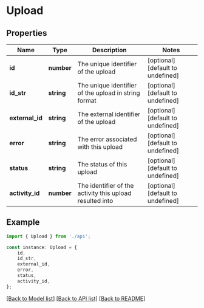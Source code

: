 # Upload


## Properties

Name | Type | Description | Notes
------------ | ------------- | ------------- | -------------
**id** | **number** | The unique identifier of the upload | [optional] [default to undefined]
**id_str** | **string** | The unique identifier of the upload in string format | [optional] [default to undefined]
**external_id** | **string** | The external identifier of the upload | [optional] [default to undefined]
**error** | **string** | The error associated with this upload | [optional] [default to undefined]
**status** | **string** | The status of this upload | [optional] [default to undefined]
**activity_id** | **number** | The identifier of the activity this upload resulted into | [optional] [default to undefined]

## Example

```typescript
import { Upload } from './api';

const instance: Upload = {
    id,
    id_str,
    external_id,
    error,
    status,
    activity_id,
};
```

[[Back to Model list]](../README.md#documentation-for-models) [[Back to API list]](../README.md#documentation-for-api-endpoints) [[Back to README]](../README.md)
